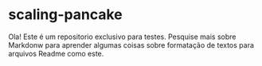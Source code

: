 # scaling-pancake

Ola! Este é um repositorio exclusivo
para testes. Pesquise mais sobre
Markdonw para aprender algumas 
coisas sobre formatação de textos
para arquivos Readme como este.